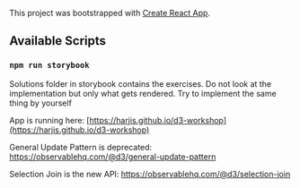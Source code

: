 This project was bootstrapped with [Create React App](https://github.com/facebook/create-react-app).

## Available Scripts

### `npm run storybook`

Solutions folder in storybook contains the exercises. Do not look at the implementation but only what gets rendered. Try to implement the same thing by yourself

App is running here: [https://harjis.github.io/d3-workshop](https://harjis.github.io/d3-workshop)

General Update Pattern is deprecated: https://observablehq.com/@d3/general-update-pattern

Selection Join is the new API: https://observablehq.com/@d3/selection-join